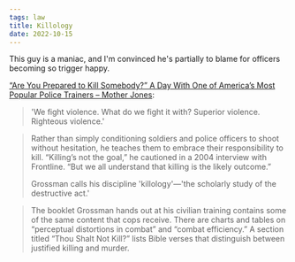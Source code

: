 ```yaml
---
tags: law
title: Killology
date: 2022-10-15
---
```


This guy is a maniac, and I'm convinced he's partially to blame for officers becoming so trigger happy.

[“Are You Prepared to Kill Somebody?” A Day With One of America’s Most Popular Police Trainers – Mother Jones](https://www.motherjones.com/politics/2017/02/dave-grossman-training-police-militarization/): 

> 'We fight violence. What do we fight it with? Superior violence. Righteous violence.'

> Rather than simply conditioning soldiers and police officers to shoot without hesitation, he teaches them to embrace their responsibility to kill. “Killing’s not the goal,” he cautioned in a 2004 interview with Frontline. “But we all understand that killing is the likely outcome.”
>
> Grossman calls his discipline 'killology'—'the scholarly study of the destructive act.' 

> The booklet Grossman hands out at his civilian training contains some of the same content that cops receive. There are charts and tables on “perceptual distortions in combat” and “combat efficiency.” A section titled “Thou Shalt Not Kill?” lists Bible verses that distinguish between justified killing and murder.